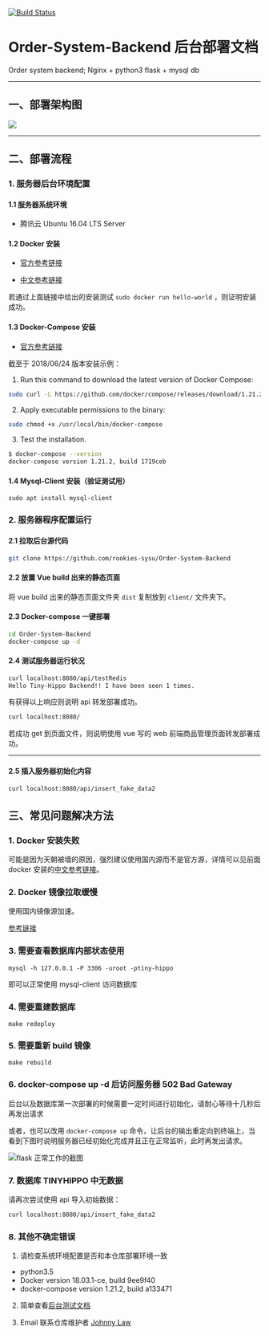 [![Build Status](https://travis-ci.org/rookies-sysu/Order-System-Backend.svg?branch=docker)](https://travis-ci.org/rookies-sysu/Order-System-Backend)

# Order-System-Backend 后台部署文档
Order system backend; Nginx + python3 flask + mysql db

---

## 一、部署架构图

![](https://github.com/rookies-sysu/Dashboard/blob/master/imgs/deployment_img.png?raw=true)


---

## 二、部署流程

### 1. 服务器后台环境配置

#### 1.1 服务器系统环境

- 腾讯云 Ubuntu 16.04 LTS Server

#### 1.2 Docker 安装

- [官方参考链接](https://docs.docker.com/install/linux/docker-ce/ubuntu/#prerequisites)

- [中文参考链接](https://yeasy.gitbooks.io/docker_practice/content/install/ubuntu.html)

若通过上面链接中给出的安装测试 `sudo docker run hello-world` ，则证明安装成功。

#### 1.3 Docker-Compose 安装

- [官方参考链接](https://docs.docker.com/compose/install/)

截至于 2018/06/24 版本安装示例：

1. Run this command to download the latest version of Docker Compose:
```bash
sudo curl -L https://github.com/docker/compose/releases/download/1.21.2/docker-compose-$(uname -s)-$(uname -m) -o /usr/local/bin/docker-compose
```

2. Apply executable permissions to the binary:
```bash
sudo chmod +x /usr/local/bin/docker-compose
```

3. Test the installation.
```bash
$ docker-compose --version
docker-compose version 1.21.2, build 1719ceb
```

#### 1.4 Mysql-Client 安装（验证测试用）

```
sudo apt install mysql-client
```

### 2. 服务器程序配置运行

#### 2.1 拉取后台源代码

```bash
git clone https://github.com/rookies-sysu/Order-System-Backend
```

#### 2.2 放置 Vue build 出来的静态页面

将 vue build 出来的静态页面文件夹 `dist` 复制放到 `client/` 文件夹下。

#### 2.3 Docker-compose 一键部署

```bash 
cd Order-System-Backend
docker-compose up -d
```

#### 2.4 测试服务器运行状况

```bash
curl localhost:8080/api/testRedis
Hello Tiny-Hippo Backend!! I have been seen 1 times.
```

有获得以上响应则说明 api 转发部署成功。

```bash
curl localhost:8080/
```

若成功 get 到页面文件，则说明使用 vue 写的 web 前端商品管理页面转发部署成功。

---

#### 2.5 插入服务器初始化内容

```bash
curl localhost:8080/api/insert_fake_data2
```

## 三、常见问题解决方法

### 1. Docker 安装失败

可能是因为天朝被墙的原因，强烈建议使用国内源而不是官方源，详情可以见前面 docker 安装的[中文参考链接](https://yeasy.gitbooks.io/docker_practice/content/install/ubuntu.html)。

### 2. Docker 镜像拉取缓慢

使用国内镜像源加速。

[参考链接](https://yeasy.gitbooks.io/docker_practice/content/install/mirror.html)

### 3. 需要查看数据库内部状态使用

```
mysql -h 127.0.0.1 -P 3306 -uroot -ptiny-hippo
```

即可以正常使用 mysql-client 访问数据库

### 4. 需要重建数据库

```
make redeploy
```

### 5. 需要重新 build 镜像

```
make rebuild
```

### 6. docker-compose up -d 后访问服务器 502 Bad Gateway

后台以及数据库第一次部署的时候需要一定时间进行初始化，请耐心等待十几秒后再发出请求

或者，也可以改用 `docker-compose up` 命令，让后台的输出重定向到终端上，当看到下图时说明服务器已经初始化完成并且正在正常监听，此时再发出请求。

![flask 正常工作的截图](http://or5jajfqs.bkt.clouddn.com/flask_working.png)

### 7. 数据库 TINYHIPPO 中无数据

请再次尝试使用 api 导入初始数据：

```bash
curl localhost:8080/api/insert_fake_data2
```

### 8. 其他不确定错误

1. 请检查系统环境配置是否和本仓库部署环境一致

- python3.5
- Docker version 18.03.1-ce, build 9ee9f40
- docker-compose version 1.21.2, build a133471

2. 简单查看[后台测试文档](https://github.com/rookies-sysu/Order-System-Backend/blob/dbpool/tests/README.md)

3. Email 联系仓库维护者 [Johnny Law](https://github.com/longjj)

